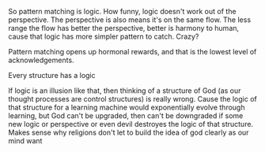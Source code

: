 So pattern matching is logic. How funny, logic doesn't work out of the perspective. The perspective is also means it's on the same flow. The less range the flow has better the perspective, better is harmony to human, cause that logic has more simpler pattern to catch. Crazy?

Pattern matching opens up hormonal rewards, and that is the lowest level of acknowledgements.

Every structure has a logic

If logic is an illusion like that, then thinking of a structure of God (as our thought processes are control structures) is really wrong. Cause the logic of that structure for a learning machine would exponentially evolve through learning, but God can't be upgraded, then can't be downgraded if some new logic or perspective or even devil destroyes the logic of that structure. Makes sense why religions don't let to build the idea of god clearly as our mind want
